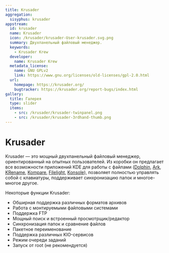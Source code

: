 ```yaml
---
title: Krusader
aggregation:
  sisyphus: krusader
appstream:
  id: krusader
  name: Krusader
  icon: /krusader/krusader-User-krusader.svg.png
  summary: Двухпанельный файловый менеджер.
  keywords:
    - Krusader Krew
  developer:
    name: Krusader Krew
  metadata_license:
    name: GNU GPLv2
    link: https://www.gnu.org/licenses/old-licenses/gpl-2.0.html
  url:
    homepage: https://krusader.org/
    bugtracker: https://krusader.org/report-bugs/index.html
gallery:
  title: Галерея
  type: slider
  items:
    - src: /krusader/krusader-twinpanel.png
    - src: /krusader/krusader-3rdhand-thumb.png
---
```


# Krusader

Krusader — это мощный двухпанельный файловый менеджер, ориентированный на опытных пользователей. Из коробки он предлагает все возможности приложений KDE для работы с файлами ([Dolphin](https://apps.kde.org/dolphin), [Ark](https://apps.kde.org/ark), [KRename](https://apps.kde.org/krename), [Kompare](https://apps.kde.org/kompare), [Filelight](https://apps.kde.org/filelight/), [Konsole](https://apps.kde.org/ru/konsole/)), позволяет полностью управлять собой с клавиатуры, поддерживает синхронизацию папок и многое-многое другое.

Некоторые функции Krusader:

- Обширная поддержка различных форматов архивов
- Работа с монтируемыми файловыми системами
- Поддержка FTP
- Мощный поиск и встроенный просмотрщик/редактор
- Синхронизация папок и сравнение файлов
- Пакетное переименование
- Поддержка различных KIO-сервисов
- Режим очереди заданий
- Запуск от root (не рекомендуется)

<AGWGallery />

<!--@include: @apps/.parts/install/content-repo.md-->
